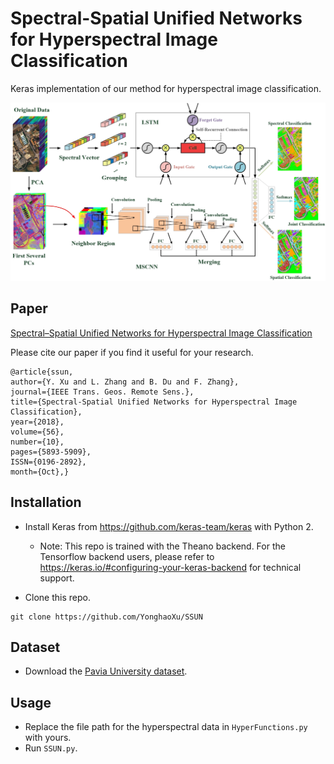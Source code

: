 # Spectral-Spatial Unified Networks for Hyperspectral Image Classification

Keras implementation of our method for hyperspectral image classification.

![](Figure/Framework.jpg)

## Paper
[Spectral–Spatial Unified Networks for Hyperspectral Image Classification](https://ieeexplore.ieee.org/document/8356713)

Please cite our paper if you find it useful for your research.

```
@article{ssun,
author={Y. Xu and L. Zhang and B. Du and F. Zhang},
journal={IEEE Trans. Geos. Remote Sens.},
title={Spectral-Spatial Unified Networks for Hyperspectral Image Classification},
year={2018},
volume={56},
number={10},
pages={5893-5909},
ISSN={0196-2892},
month={Oct},}
```

## Installation
* Install Keras from https://github.com/keras-team/keras with Python 2.
  - Note: This repo is trained with the Theano backend. For the Tensorflow backend users, please refer to https://keras.io/#configuring-your-keras-backend for technical support.

* Clone this repo.
```
git clone https://github.com/YonghaoXu/SSUN
```

## Dataset
* Download the [Pavia University dataset](http://www.ehu.eus/ccwintco/index.php?title=Hyperspectral_Remote_Sensing_Scenes).

## Usage
* Replace the file path for the hyperspectral data in `HyperFunctions.py` with yours.
* Run `SSUN.py`.
